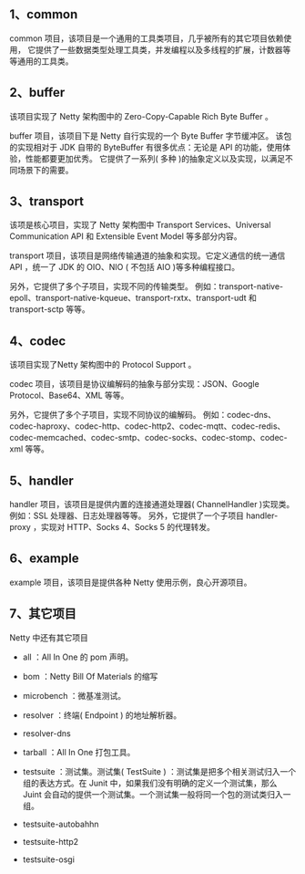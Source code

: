 
## 1、common

common 项目，该项目是一个通用的工具类项目，几乎被所有的其它项目依赖使用，
它提供了一些数据类型处理工具类，并发编程以及多线程的扩展，计数器等等通用的工具类。


## 2、buffer

该项目实现了 Netty 架构图中的 Zero-Copy-Capable Rich Byte Buffer 。

buffer 项目，该项目下是 Netty 自行实现的一个 Byte Buffer 字节缓冲区。
该包的实现相对于 JDK 自带的 ByteBuffer 有很多优点：无论是 API 的功能，使用体验，性能都要更加优秀。
它提供了一系列( 多种 )的抽象定义以及实现，以满足不同场景下的需要。

## 3、transport

该项是核心项目，实现了 Netty 架构图中 Transport Services、Universal Communication API 和 Extensible Event Model 等多部分内容。

transport 项目，该项目是网络传输通道的抽象和实现。它定义通信的统一通信 API ，统一了 JDK 的 OIO、NIO ( 不包括 AIO )等多种编程接口。

另外，它提供了多个子项目，实现不同的传输类型。
例如：transport-native-epoll、transport-native-kqueue、transport-rxtx、transport-udt 和 transport-sctp 等等。

## 4、codec

该项目实现了Netty 架构图中的 Protocol Support 。

codec 项目，该项目是协议编解码的抽象与部分实现：JSON、Google Protocol、Base64、XML 等等。

另外，它提供了多个子项目，实现不同协议的编解码。
例如：codec-dns、codec-haproxy、codec-http、codec-http2、codec-mqtt、codec-redis、
codec-memcached、codec-smtp、codec-socks、codec-stomp、codec-xml 等等。

## 5、handler

handler 项目，该项目是提供内置的连接通道处理器( ChannelHandler )实现类。例如：SSL 处理器、日志处理器等等。
另外，它提供了一个子项目 handler-proxy ，实现对 HTTP、Socks 4、Socks 5 的代理转发。

## 6、example

example 项目，该项目是提供各种 Netty 使用示例，良心开源项目。


## 7、其它项目

Netty 中还有其它项目

- all ：All In One 的 pom 声明。
- bom ：Netty Bill Of Materials 的缩写
- microbench ：微基准测试。
- resolver ：终端( Endpoint ) 的地址解析器。
- resolver-dns
- tarball ：All In One 打包工具。
- testsuite ：测试集。测试集( TestSuite ) ：测试集是把多个相关测试归入一个组的表达方式。在 Junit 中，如果我们没有明确的定义一个测试集，那么 Juint 会自动的提供一个测试集。一个测试集一般将同一个包的测试类归入一组。
- testsuite-autobahhn

- testsuite-http2
- testsuite-osgi
